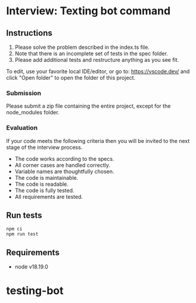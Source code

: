 # Interview: Texting bot command

## Instructions

1. Please solve the problem described in the index.ts file.
2. Note that there is an incomplete set of tests in the spec folder. 
3. Please add additional tests and restructure anything as you see fit.

To edit, use your favorite local IDE/editor, or go to: https://vscode.dev/ and click "Open folder" to open the folder of this project.

### Submission

Please submit a zip file containing the entire project, except for the node_modules folder.

### Evaluation
If your code meets the following criteria then you will 
be invited to the next stage of the interview process.

- The code works according to the specs.
- All corner cases are handled correctly.
- Variable names are thoughtfully chosen.
- The code is maintainable.
- The code is readable.
- The code is fully tested.
- All requirements are tested.

## Run tests

```aiignore
npm ci
npm run test
```

## Requirements

- node v18.19.0
# testing-bot
